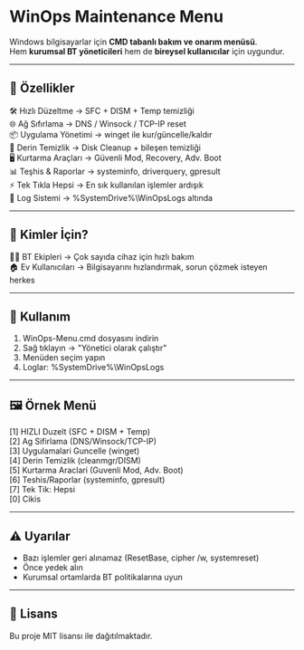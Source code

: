 # WinOps Maintenance Menu

Windows bilgisayarlar için **CMD tabanlı bakım ve onarım menüsü**.  
Hem **kurumsal BT yöneticileri** hem de **bireysel kullanıcılar** için uygundur.

-------------------------------------------------
🚀 Özellikler
-------------------------------------------------
🛠 Hızlı Düzeltme    → SFC + DISM + Temp temizliği  
🌐 Ağ Sıfırlama      → DNS / Winsock / TCP-IP reset  
📦 Uygulama Yönetimi → winget ile kur/güncelle/kaldır  
🧹 Derin Temizlik    → Disk Cleanup + bileşen temizliği  
🖥 Kurtarma Araçları → Güvenli Mod, Recovery, Adv. Boot  
📊 Teşhis & Raporlar → systeminfo, driverquery, gpresult  
⚡ Tek Tıkla Hepsi    → En sık kullanılan işlemler ardışık  
📝 Log Sistemi        → %SystemDrive%\WinOpsLogs altında  

-------------------------------------------------
👥 Kimler İçin?
-------------------------------------------------
👨‍💻 BT Ekipleri  → Çok sayıda cihaz için hızlı bakım  
🏠 Ev Kullanıcıları → Bilgisayarını hızlandırmak, sorun çözmek isteyen herkes  

-------------------------------------------------
📖 Kullanım
-------------------------------------------------
1. WinOps-Menu.cmd dosyasını indirin  
2. Sağ tıklayın → "Yönetici olarak çalıştır"  
3. Menüden seçim yapın  
4. Loglar: %SystemDrive%\WinOpsLogs  

-------------------------------------------------
🖼 Örnek Menü
-------------------------------------------------
[1] HIZLI Duzelt (SFC + DISM + Temp)  
[2] Ag Sifirlama (DNS/Winsock/TCP-IP)  
[3] Uygulamalari Guncelle (winget)  
[4] Derin Temizlik (cleanmgr/DISM)  
[5] Kurtarma Araclari (Guvenli Mod, Adv. Boot)  
[6] Teshis/Raporlar (systeminfo, gpresult)  
[7] Tek Tik: Hepsi  
[0] Cikis  

-------------------------------------------------
⚠️ Uyarılar
-------------------------------------------------
- Bazı işlemler geri alınamaz (ResetBase, cipher /w, systemreset)  
- Önce yedek alın  
- Kurumsal ortamlarda BT politikalarına uyun  

-------------------------------------------------
📜 Lisans
-------------------------------------------------
Bu proje MIT lisansı ile dağıtılmaktadır.
